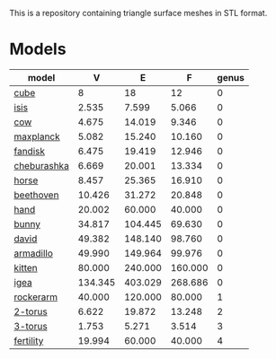This is a repository containing triangle surface meshes in STL format. 

# Models

| model | V | E | F | genus |
|-------|---|---|---|-------|
| [cube](/cube.stl)               | 8       | 18      | 12      | 0 |
| [isis](/isis.stl)               | 2.535   | 7.599   | 5.066   | 0 |
| [cow](/cow.stl)                 | 4.675   | 14.019  | 9.346   | 0 |
| [maxplanck](/maxplanck.stl)     | 5.082   | 15.240  | 10.160  | 0 |
| [fandisk](/fandisk.stl)         | 6.475   | 19.419  | 12.946  | 0 |
| [cheburashka](/cheburashka.stl) | 6.669   | 20.001  | 13.334  | 0 |
| [horse](/horse.stl)             | 8.457   | 25.365  | 16.910  | 0 |
| [beethoven](/beethoven.stl)     | 10.426  | 31.272  | 20.848  | 0 |
| [hand](/hand.stl)               | 20.002  | 60.000  | 40.000  | 0 |
| [bunny](/bunny.stl)             | 34.817  | 104.445 | 69.630  | 0 |
| [david](/david.stl)             | 49.382  | 148.140 | 98.760  | 0 |
| [armadillo](/armadillo.stl)     | 49.990  | 149.964 | 99.976  | 0 |
| [kitten](/kitten.stl)           | 80.000  | 240.000 | 160.000 | 0 |
| [igea](/igea.stl)               | 134.345 | 403.029 | 268.686 | 0 |
| [rockerarm](/rockerarm.stl)     | 40.000  | 120.000 | 80.000  | 1 |
| [2-torus](/2-torus.stl)         | 6.622   | 19.872  | 13.248  | 2 |
| [3-torus](/3-torus.stl)         | 1.753   | 5.271   | 3.514   | 3 |
| [fertility](/fertility.stl)     | 19.994  | 60.000  | 40.000  | 4 |


